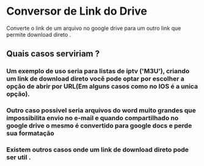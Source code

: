 # Conversor de Link do Drive
Converte  o link de um arquivo no google drive para um outro link que permite download direto . 
## Quais casos serviriam ?
### Um exemplo de uso seria para listas de iptv ('M3U'), criando um link de download direto você pode optar por escolher a opção de abrir por URL(Em alguns casos como no IOS é a unica opção).
### Outro caso possivel seria arquivos do word muito grandes que impossibilita envio no e-mail e quando compartilhado no google drive o mesmo é convertido para google docs e perde sua formatação
### Existem outros casos onde um link de download direto pode ser util .
